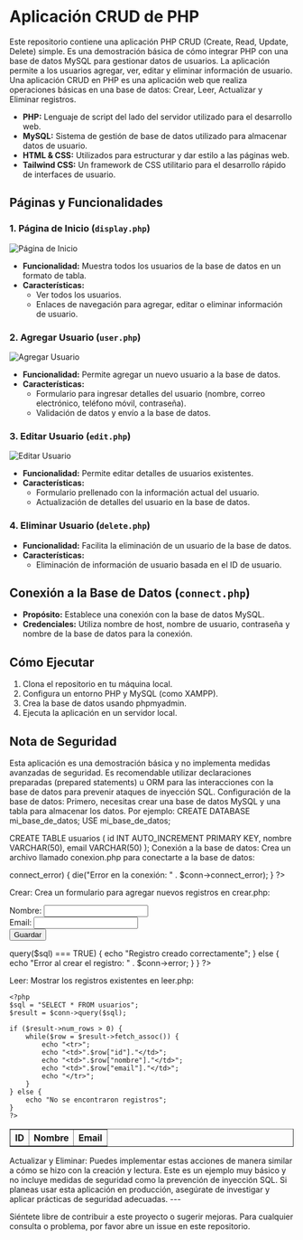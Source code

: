 
# Aplicación CRUD de PHP

Este repositorio contiene una aplicación PHP CRUD (Create, Read, Update, Delete) simple. Es una demostración básica de cómo integrar PHP con una base de datos MySQL para gestionar datos de usuarios. La aplicación permite a los usuarios agregar, ver, editar y eliminar información de usuario.
Una aplicación CRUD en PHP es una aplicación web que realiza operaciones básicas en una base de datos: Crear, Leer, Actualizar y Eliminar registros.

- **PHP:** Lenguaje de script del lado del servidor utilizado para el desarrollo web.
- **MySQL:** Sistema de gestión de base de datos utilizado para almacenar datos de usuario.
- **HTML & CSS:** Utilizados para estructurar y dar estilo a las páginas web.
- **Tailwind CSS:** Un framework de CSS utilitario para el desarrollo rápido de interfaces de usuario.

## Páginas y Funcionalidades

### 1. Página de Inicio (`display.php`)

![Página de Inicio](images/display.png)

- **Funcionalidad:** Muestra todos los usuarios de la base de datos en un formato de tabla.
- **Características:** 
  - Ver todos los usuarios.
  - Enlaces de navegación para agregar, editar o eliminar información de usuario.

### 2. Agregar Usuario (`user.php`)

![Agregar Usuario](images/add.png)

- **Funcionalidad:** Permite agregar un nuevo usuario a la base de datos.
- **Características:** 
  - Formulario para ingresar detalles del usuario (nombre, correo electrónico, teléfono móvil, contraseña).
  - Validación de datos y envío a la base de datos.

### 3. Editar Usuario (`edit.php`)

![Editar Usuario](images/edit.png)

- **Funcionalidad:** Permite editar detalles de usuarios existentes.
- **Características:** 
  - Formulario prellenado con la información actual del usuario.
  - Actualización de detalles del usuario en la base de datos.

### 4. Eliminar Usuario (`delete.php`)

- **Funcionalidad:** Facilita la eliminación de un usuario de la base de datos.
- **Características:** 
  - Eliminación de información de usuario basada en el ID de usuario.

## Conexión a la Base de Datos (`connect.php`)

- **Propósito:** Establece una conexión con la base de datos MySQL.
- **Credenciales:** Utiliza nombre de host, nombre de usuario, contraseña y nombre de la base de datos para la conexión.

## Cómo Ejecutar

1. Clona el repositorio en tu máquina local.
2. Configura un entorno PHP y MySQL (como XAMPP).
3. Crea la base de datos usando phpmyadmin.
4. Ejecuta la aplicación en un servidor local.

## Nota de Seguridad

Esta aplicación es una demostración básica y no implementa medidas avanzadas de seguridad. Es recomendable utilizar declaraciones preparadas (prepared statements) u ORM para las interacciones con la base de datos para prevenir ataques de inyección SQL.
Configuración de la base de datos: Primero, necesitas crear una base de datos MySQL y una tabla para almacenar los datos. Por ejemplo:
CREATE DATABASE mi_base_de_datos;
USE mi_base_de_datos;

CREATE TABLE usuarios (
    id INT AUTO_INCREMENT PRIMARY KEY,
    nombre VARCHAR(50),
    email VARCHAR(50)
);
Conexión a la base de datos: Crea un archivo llamado conexion.php para conectarte a la base de datos:
<?php
$servername = "localhost";
$username = "usuario";
$password = "contraseña";
$database = "mi_base_de_datos";

// Crear conexión
$conn = new mysqli($servername, $username, $password, $database);

// Verificar conexión
if ($conn->connect_error) {
    die("Error en la conexión: " . $conn->connect_error);
}
?>

Crear: Crea un formulario para agregar nuevos registros en crear.php:
<?php include 'conexion.php'; ?>

<form action="crear.php" method="POST">
    Nombre: <input type="text" name="nombre"><br>
    Email: <input type="email" name="email"><br>
    <input type="submit" value="Guardar">
</form>

<?php
if ($_SERVER["REQUEST_METHOD"] == "POST") {
    $nombre = $_POST['nombre'];
    $email = $_POST['email'];
    
    $sql = "INSERT INTO usuarios (nombre, email) VALUES ('$nombre', '$email')";
    if ($conn->query($sql) === TRUE) {
        echo "Registro creado correctamente";
    } else {
        echo "Error al crear el registro: " . $conn->error;
    }
}
?>

Leer: Mostrar los registros existentes en leer.php:
<?php include 'conexion.php'; ?>

<table border="1">
    <tr>
        <th>ID</th>
        <th>Nombre</th>
        <th>Email</th>
    </tr>

    <?php
    $sql = "SELECT * FROM usuarios";
    $result = $conn->query($sql);

    if ($result->num_rows > 0) {
        while($row = $result->fetch_assoc()) {
            echo "<tr>";
            echo "<td>".$row["id"]."</td>";
            echo "<td>".$row["nombre"]."</td>";
            echo "<td>".$row["email"]."</td>";
            echo "</tr>";
        }
    } else {
        echo "No se encontraron registros";
    }
    ?>
</table>
Actualizar y Eliminar: Puedes implementar estas acciones de manera similar a cómo se hizo con la creación y lectura.
Este es un ejemplo muy básico y no incluye medidas de seguridad como la prevención de inyección SQL. Si planeas usar esta aplicación en producción, asegúrate de investigar y aplicar prácticas de seguridad adecuadas.
---

Siéntete libre de contribuir a este proyecto o sugerir mejoras. Para cualquier consulta o problema, por favor abre un issue en este repositorio.



